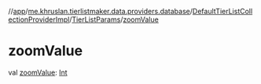 //[app](../../../../index.md)/[me.khruslan.tierlistmaker.data.providers.database](../../index.md)/[DefaultTierListCollectionProviderImpl](../index.md)/[TierListParams](index.md)/[zoomValue](zoom-value.md)

# zoomValue

val [zoomValue](zoom-value.md): [Int](https://kotlinlang.org/api/latest/jvm/stdlib/kotlin/-int/index.html)
